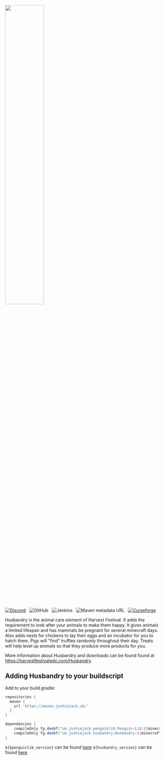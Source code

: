 <img src="https://harvestfestivalwiki.com/images/e/ea/Husbandry_Logo.svg" width="50%">

[![Discord](https://img.shields.io/discord/227497118498029569?style=plastic&colorB=7289DA&logo=discord&logoColor=white)](http://discord.gg/0vVjLvWg5kyQwnHG) &nbsp; ![GitHub](https://img.shields.io/github/license/Harvest-Festival/Husbandry?color=%23990000&style=plastic) &nbsp; ![Jenkins](https://img.shields.io/jenkins/build?jobUrl=https%3A%2F%2Fjenkins.joshiejack.uk%2Fjob%2FHusbandry%2F&style=plastic) &nbsp; ![Maven metadata URL](https://img.shields.io/maven-metadata/v?metadataUrl=https%3A%2F%2Fmaven.joshiejack.uk%2Fuk%2Fjoshiejack%2Fhusbandry%2FHusbandry%2Fmaven-metadata.xml&style=plastic) &nbsp; [![Curseforge](http://cf.way2muchnoise.eu/full_husbandry_downloads.svg)](https://www.curseforge.com/minecraft/mc-mods/husbandry)

Husbandry is the animal care element of Harvest Festival. It adds the requirement to look after your animals to make them happy. It gives animals a limited lifespan and has mammals be pregnant for several minecraft days. Also adds nests for chickens to lay their eggs and an incubator for you to hatch them. Pigs will "find" truffles randomly throughout their day. Treats will help level up animals so that they produce more products for you.

More information about Husbandry and downloads can be found found at https://harvestfestivalwiki.com/Husbandry

Adding Husbandry to your buildscript
---
Add to your build.gradle:
```gradle
repositories {
  maven {
    url 'https://maven.joshiejack.uk/'
  }
}

dependencies {
    compileOnly fg.deobf("uk.joshiejack.penguinlib:Penguin-Lib:${minecraft_version}-${penguinlib_version}")
    compileOnly fg.deobf("uk.joshiejack.husbandry:Husbandry:${minecraft_version}-${husbandry_version}")
}
```

`${$penguinlib_version}` can be found [here](https://maven.joshiejack.uk/uk/joshiejack/penguinlib/Penguin-Lib/)
`${husbandry_version}` can be found [here](https://maven.joshiejack.uk/uk/joshiejack/husbandry/Husbandry/)
